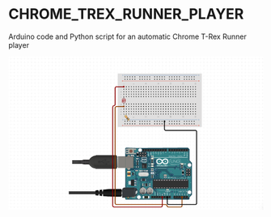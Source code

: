 # CHROME_TREX_RUNNER_PLAYER
Arduino code and Python script for an automatic Chrome T-Rex Runner player

![](images/schema.PNG)
